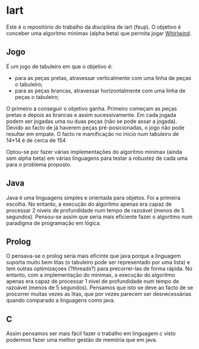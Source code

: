 # Iart
Este é o repositório do trabalho da disciplina de iart (feup).
O objetivo é conceber uma algoritmo minimax (alpha beta) que permita jogar [Whirlwind](https://boardgamegeek.com/boardgame/159022/whirlwind).

## Jogo

É um jogo de tabuleiro em que o objetivo é:
- para as peças pretas, atravessar verticalmente com uma linha de peças o tabuleiro;
- para as peças brancas, atravessar horizontalmente com uma linha de peças o tabuleiro;

O primeiro a conseguir o objetivo ganha.
Primeiro começam as peças pretas e depois as brancas e assim sucessivamente.
Em cada jogada podem ser jogadas uma ou duas peças (não se pode assar a jogada).
Devido ao facto de já haverem peças pré-posicionadas, o jogo não pode resultar em empate.
O facto re mamificação no inicio num tabuleiro de 14\*14 é de cerca de 154

Optou-se por fazer várias implementações do algoritmo minimax (ainda sem alpha beta) em várias linguagens para testar a robustez de cada uma para o problema proposto.

## Java
Java é uma linguagens simples e orientada para objetos. Foi a primeira escolha. No entanto, a execução do algoritmo apenas era capaz de processar 2 niveis de profundidade num tempo de razoável (menos de 5 segundos). Pensou-se assim que seria mais eficiente fazer o algoritmo num paradigma de programação em lógica.

## Prolog
O pensava-se o prolog seria mais eficinte que java porque a linguagem suporta muito bem litas (o tabuleiro pode ser representado por uma lista) e tem outras optimizaçoes (?threads?) para precorrer-las de forma rápida. No entanto, com a implementação do minimax, a execução do algoritmo apenas era capaz de processar 1 nivel de profundidade num tempo de razoável (menos de 5 segundos). Pensamos que isto se deve ao facto de se procorrer muitas vezes as litas, que por vezes parecem ser desnecessárias quando comparado a linguagens como java.

## C
Assim pensamos ser mais fácil fazer o trabalho em linguagem c visto podermos fazer uma melhor gestão de memória que em java.
